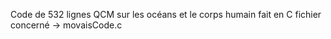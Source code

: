 Code de 532 lignes
QCM sur les océans et le corps humain fait en C
fichier concerné -> movaisCode.c
